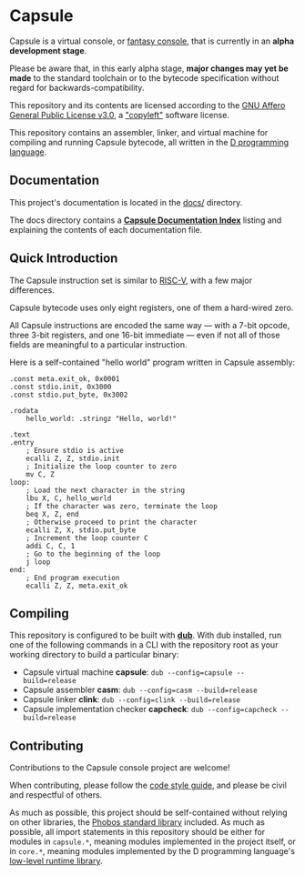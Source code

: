 # Capsule

Capsule is a virtual console, or [fantasy console](https://www.pixelbath.com/2020/02/fantasy-consoles/), that is currently in an **alpha development stage**.

Please be aware that, in this early alpha stage, **major changes may yet be made**
to the standard toolchain or to the bytecode specification without regard for
backwards-compatibility.

This repository and its contents are licensed according to the
[GNU Affero General Public License v3.0](https://github.com/capsule-console/capsule.d/blob/master/LICENSE),
a ["copyleft"](https://en.wikipedia.org/wiki/Copyleft) software license.

This repository contains an assembler, linker, and virtual machine for compiling and running Capsule bytecode, all written in the [D programming language](https://dlang.org/).

## Documentation

This project's documentation is located in the
[docs/](https://github.com/capsule-console/capsule.d/blob/master/docs)
directory.

The docs directory contains a
[**Capsule Documentation Index**](https://github.com/capsule-console/capsule.d/blob/master/docs/index.md)
listing and explaining the contents of each documentation file.

## Quick Introduction

The Capsule instruction set is similar to [RISC-V](https://riscv.org/specifications/),
with a few major differences.

Capsule bytecode uses only eight registers, one of them a hard-wired zero.

All Capsule instructions are encoded the same way ⁠— with a 7-bit opcode, three
3-bit registers, and one 16-bit immediate ⁠— even if not all of those fields are
meaningful to a particular instruction.

Here is a self-contained "hello world" program written in Capsule assembly:

``` casm
.const meta.exit_ok, 0x0001
.const stdio.init, 0x3000
.const stdio.put_byte, 0x3002

.rodata
    hello_world: .stringz "Hello, world!"
    
.text
.entry
    ; Ensure stdio is active
    ecalli Z, Z, stdio.init
    ; Initialize the loop counter to zero
    mv C, Z
loop:
    ; Load the next character in the string
    lbu X, C, hello_world
    ; If the character was zero, terminate the loop
    beq X, Z, end
    ; Otherwise proceed to print the character
    ecalli Z, X, stdio.put_byte
    ; Increment the loop counter C
    addi C, C, 1
    ; Go to the beginning of the loop
    j loop
end:
    ; End program execution
    ecalli Z, Z, meta.exit_ok
```

## Compiling

This repository is configured to be built with [**dub**](https://dub.pm/index.html).
With dub installed, run one of the following commands in a CLI with the repository root as your working directory to build a particular binary:

- Capsule virtual machine **capsule**: `dub --config=capsule --build=release`
- Capsule assembler **casm**: `dub --config=casm --build=release`
- Capsule linker **clink**: `dub --config=clink --build=release`
- Capsule implementation checker **capcheck**: `dub --config=capcheck --build=release`

## Contributing

Contributions to the Capsule console project are welcome!

When contributing, please follow the
[code style guide](https://github.com/capsule-console/capsule.d/blob/master/docs/style-guide.md),
and please be civil and respectful of others.

As much as possible, this project should be self-contained
without relying on other libraries,
the [Phobos standard library](https://dlang.org/phobos/) included.
As much as possible, all import statements in this repository should
be either for modules in `capsule.*`, meaning modules implemented in
the project itself, or in `core.*`, meaning modules implemented by
the D programming language's
[low-level runtime library](https://github.com/dlang/druntime/tree/master/src/core).
